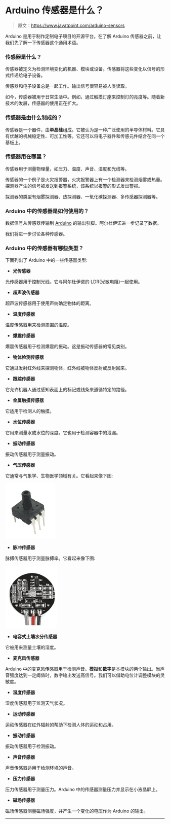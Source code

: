 # Arduino 传感器是什么？

> 原文：<https://www.javatpoint.com/arduino-sensors>

Arduino 是用于制作定制电子项目的开源平台。在了解 Arduino 传感器之前，让我们先了解一下传感器这个通用术语。

### 传感器是什么？

传感器被定义为检测环境变化的机器、模块或设备。传感器将这些变化以信号的形式传递给电子设备。

传感器和电子设备总是一起工作。输出信号很容易被人类读取。

如今，传感器被用于日常生活中。例如，通过触摸灯座来控制灯的亮度等。随着新技术的发展，传感器的使用正在扩大。

### 传感器是由什么制成的？

传感器是一个器件，由**单晶硅**组成。它被认为是一种广泛使用的半导体材料。它具有优越的机械稳定性、可加工性等。它还可以将电子器件和传感元件结合在同一个基板上。

### 传感器用在哪里？

传感器用于测量物理量，如压力、温度、声音、湿度和光线等。

传感器的一个例子是火灾报警器，火灾报警器上有一个检测器来检测烟雾或热量。探测器产生的信号被发送到报警系统，该系统以报警的形式发出警报。

探测器的类型有烟雾探测器、热探测器、一氧化碳探测器、多传感器探测器等。

### Arduino 中的传感器是如何使用的？

数据信号从传感器传输到 [Arduino](https://www.javatpoint.com/arduino) 的输出引脚。阿尔杜伊诺进一步记录了数据。

我们将进一步讨论各种传感器。

### Arduino 中的传感器有哪些类型？

下面列出了 Arduino 中的一些传感器类型:

*   **光传感器**

光传感器用于控制光线。它与阿尔杜伊诺的 LDR(光敏电阻)一起使用。

*   **超声波传感器**

超声波传感器用于使用声纳确定物体的距离。

*   **温度传感器**

温度传感器用来检测周围的温度。

*   **爆震传感器**

爆震传感器用于检测爆震的振动。这是振动传感器的常见类别。

*   **物体检测传感器**

它通过发射红外线来探测物体，红外线被物体反射或反射回来。

*   **跟踪传感器**

它允许机器人通过感知表面上的标记或线条来遵循特定的路径。

*   **金属触摸传感器**

它适用于检测人的触摸。

*   **水位传感器**

它用来测量水或水位的深度。它也用于检测容器中的泄漏。

*   **振动传感器**

振动传感器用于测量振动。

*   **气压传感器**

它通常与气象学、生物医学领域有关。它看起来像下图:

![What are the Arduino sensors](img/821024748709f7c4dfa83dd269be7920.png)

*   **脉冲传感器**

脉搏传感器用于测量脉搏率。它看起来像下图:

![What are the Arduino sensors](img/0abd74e3f0a50d1f6308ce63f23149e3.png)

*   **电容式土壤水分传感器**

它被用来测量土壤的湿度。

*   **麦克风传感器**

Arduino 中的麦克风传感器用于检测声音。**模拟**和**数字**是本模块的两个输出。当声音强度达到一定阈值时，数字输出发送高信号。我们可以借助电位计调整模块的灵敏度。

*   **湿度传感器**

湿度传感器用于监测天气状况。

*   **运动传感器**

运动传感器在红外辐射的帮助下检测人体的运动和占用。

*   **振动传感器**

振动传感器用于检测振动。

*   **声音传感器**

声音传感器适用于检测环境的声音。

*   **压力传感器**

压力传感器用于测量压力。Arduino 中的传感器测量压力并显示在小液晶屏上。

*   **磁场传感器**

磁场传感器测量磁场强度，并产生一个变化的电压作为 Arduino 的输出。

* * *
